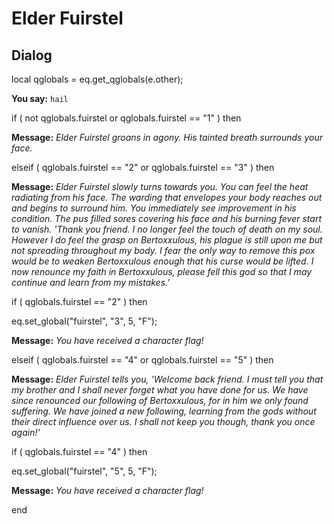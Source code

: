 # Elder Fuirstel


## Dialog

local qglobals = eq.get_qglobals(e.other);



**You say:** `hail`




if ( not qglobals.fuirstel or qglobals.fuirstel == "1" ) then



**Message:** <span class="text-warning">*Elder Fuirstel groans in agony.  His tainted breath surrounds your face.*</span>






elseif ( qglobals.fuirstel == "2" or qglobals.fuirstel == "3" ) then



**Message:** <span class="text-warning">*Elder Fuirstel slowly turns towards you.   You can feel the heat radiating from his face.  The warding that envelopes your body reaches out and begins to surround him. You immediately see improvement in his condition.  The pus filled sores covering his face and his burning fever start to vanish.  'Thank you friend.  I no longer feel the touch of death on my soul.  However I do feel the grasp on Bertoxxulous, his plague is still upon me but not spreading throughout my body.  I fear the only way to remove this pox would be to weaken Bertoxxulous enough that his curse would be lifted.  I now renounce my faith in Bertoxxulous, please fell this god so that I may continue and learn from my mistakes.'*</span>



if ( qglobals.fuirstel == "2" ) then




eq.set_global("fuirstel", "3", 5, "F");





**Message:** <span class="text-warning">*You have received a character flag!*</span>






elseif ( qglobals.fuirstel == "4" or qglobals.fuirstel == "5" ) then



**Message:** <span class="text-warning">*Elder Fuirstel tells you, 'Welcome back friend.  I must tell you that my brother and I shall never forget what you have done for us.  We have since renounced our following of Bertoxxulous, for in him we only found suffering.  We have joined a new following, learning from the gods without their direct influence over us.  I shall not keep you though, thank you once again!'*</span>



if ( qglobals.fuirstel == "4" ) then




eq.set_global("fuirstel", "5", 5, "F");





**Message:** <span class="text-warning">*You have received a character flag!*</span>

end
